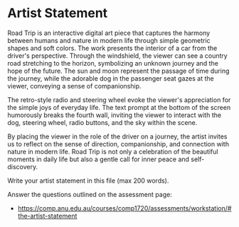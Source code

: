# Artist Statement

Road Trip is an interactive digital art piece that captures the harmony between humans and nature in modern life through simple geometric shapes and soft colors. The work presents the interior of a car from the driver's perspective. Through the windshield, the viewer can see a country road stretching to the horizon, symbolizing an unknown journey and the hope of the future. The sun and moon represent the passage of time during the journey, while the adorable dog in the passenger seat gazes at the viewer, conveying a sense of companionship.

The retro-style radio and steering wheel evoke the viewer's appreciation for the simple joys of everyday life. The text prompt at the bottom of the screen humorously breaks the fourth wall, inviting the viewer to interact with the dog, steering wheel, radio buttons, and the sky within the scene.

By placing the viewer in the role of the driver on a journey, the artist invites us to reflect on the sense of direction, companionship, and connection with nature in modern life. Road Trip is not only a celebration of the beautiful moments in daily life but also a gentle call for inner peace and self-discovery.

Write your artist statement in this file (max 200 words).

Answer the questions outlined on the assessment page:
- https://comp.anu.edu.au/courses/comp1720/assessments/workstation/#the-artist-statement



